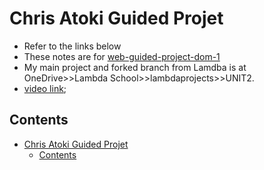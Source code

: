 # Chris Atoki Guided Projet

- Refer to the links below
- These notes are for [web-guided-project-dom-1](https://github.com/rickmansfield/web-guided-project-dom-1)
- My main project and forked branch from Lamdba is at OneDrive>>Lambda School>>lambdaprojects>>UNIT2. 
- [video link](); 

## Contents

- [Chris Atoki Guided Projet](#chris-atoki-guided-projet)
  - [Contents](#contents)

